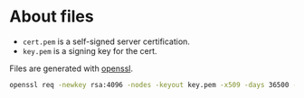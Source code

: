 # About files

- `cert.pem` is a self-signed server certification.
- `key.pem` is a signing key for the cert.

Files are generated with [openssl](https://docs.openssl.org/master/man1/openssl-req/).

```bash
openssl req -newkey rsa:4096 -nodes -keyout key.pem -x509 -days 36500 -out cert.pem -addext 'subjectAltName = DNS:localhost,DNS:*.sock,IP:127.0.0.1' -subj '/CN=127.0.0.1'
```
